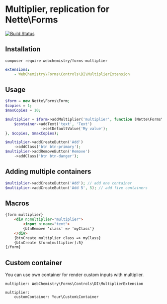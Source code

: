 # Multiplier, replication for Nette\Forms

[![Build Status](https://travis-ci.org/WebChemistry/forms-multiplier.svg?branch=master)](https://travis-ci.org/WebChemistry/forms-multiplier)

## Installation
```
composer require webchemistry/forms-multiplier
```

```yaml
extensions:
    - WebChemistry\Forms\Controls\DI\MultiplierExtension
```

## Usage

```php
$form = new Nette\Forms\Form;
$copies = 1;
$maxCopies = 10;

$multiplier = $form->addMultiplier('multiplier', function (Nette\Forms\Container $container, Nette\Forms\Form $form) {
    $container->addText('text', 'Text')
                ->setDefaultValue('My value');
}, $copies, $maxCopies);

$multiplier->addCreateButton('Add')
	->addClass('btn btn-primary');
$multiplier->addRemoveButton('Remove')
	->addClass('btn btn-danger');
```

## Adding multiple containers

```php
$multiplier->addCreateButton('Add'); // add one container
$multiplier->addCreateButton('Add 5', 5); // add five containers
```

## Macros

```html
{form multiplier}
	<div n:multiplier="multiplier">
		<input n:name="text">
		{btnRemove 'class' => 'myClass'}
	</div>
	{btnCreate multiplier class => myClass}
	{btnCreate $form[multiplier]:5}
{/form}
```

## Custom container

You can use own container for render custom inputs with multiplier.

```
multiplier: WebChemistry\Forms\Controls\DI\MultiplierExtension   

multiplier:
    customContainer: Your\Custom\Container
```
